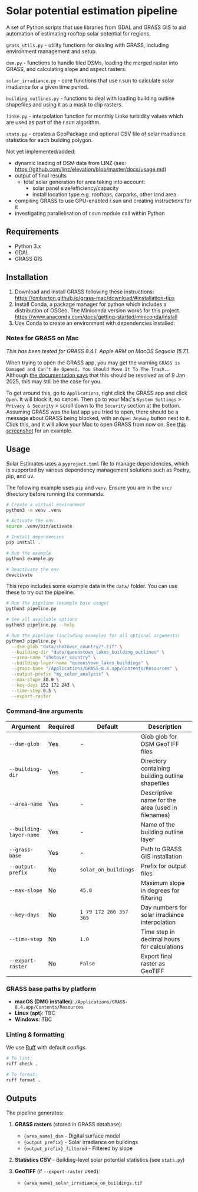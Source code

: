 # Solar potential estimation pipeline

A set of Python scripts that use libraries from GDAL and GRASS GIS to aid automation of estimating rooftop solar potential for regions.

`grass_utils.py` - utility functions for dealing with GRASS, including environment management and setup.

`dsm.py` - functions to handle tiled DSMs, loading the merged raster into GRASS, and calculating slope and aspect rasters.

`solar_irradiance.py` - core functions that use r.sun to calculate solar irradiance for a given time period.

`building_outlines.py` - functions to deal with loading building outline shapefiles and using it as a mask to clip rasters.

`linke.py` - interpolation function for monthly Linke turbidity values which are used as part of the r.sun algorithm.

`stats.py` - creates a GeoPackage and optional CSV file of solar irradiance statistics for each building polygon.

Not yet implemented/added:
- dynamic loading of DSM data from LINZ (see: https://github.com/linz/elevation/blob/master/docs/usage.md)
- output of final results
    - total solar generation for area taking into account:
        - solar panel size/efficiency/capacity
        - install location type e.g. rooftops, carparks, other land area
- compiling GRASS to use GPU-enabled r.sun and creating instructions for it
- investigating parallelisation of r.sun module call within Python

## Requirements
- Python 3.x
- GDAL
- GRASS GIS

## Installation

1. Download and install GRASS following these instructions: https://cmbarton.github.io/grass-mac/download/#installation-tips
1. Install Conda, a package manager for python which includes a distribution of OSGeo. The Miniconda version works for this project. https://www.anaconda.com/docs/getting-started/miniconda/install
1. Use Conda to create an environment with dependencies installed:

### Notes for GRASS on Mac

*This has been tested for GRASS 8.4.1. Apple ARM on MacOS Sequoia 15.7.1.*

When trying to open the GRASS app, you may get the warning `GRASS is Damaged and Can’t Be Opened. You Should Move It To The Trash.`. Although [the documentation says](https://cmbarton.github.io/grass-mac/download/#important-apple-security-block-and-workaround-for-grass-versions-downloaded-in-2024-and-prior-to-9-january-2025) that this should be resolved as of 9 Jan 2025, this may still be the case for you.

To get around this, go to `Applications`, right click the GRASS app and click `Open`. It will block it, so cancel. Then go to your Mac's `System Settings` > `Privacy & Security` > scroll down to the `Security` section at the bottom. Assuming GRASS was the last app you tried to open, there should be a message about GRASS being blocked, with an `Open Anyway` button next to it. Click this, and it will allow your Mac to open GRASS from now on. See [this screenshot](https://support.apple.com/en-nz/102445#openanyway) for an example.

## Usage

Solar Estimates uses a `pyproject.toml` file to manage dependencies, which is supported by various dependency management
solutions such as Poetry, pip, and uv.

The following example uses `pip` and `venv`. Ensure you are in the `src/` directory before running the commands.

```bash
# Create a virtual environment
python3 -m venv .venv

# Activate the env
source .venv/bin/activate

# Install dependencies
pip install .

# Run the example
python3 example.py

# Deactivate the env
deactivate
```

This repo includes some example data in the `data/` folder. You can use these to try out the pipeline.

```bash
# Run the pipeline (example base usage)
python3 pipeline.py

# See all available options
python3 pipeline.py --help

# Run the pipeline (including examples for all optional arguments)
python3 pipeline.py \
  --dsm-glob "data/shotover_country/*.tif" \
  --building-dir "data/queenstown_lakes_building_outlines" \
  --area-name "shotover_country" \
  --building-layer-name "queenstown_lakes_buildings" \
  --grass-base "/Applications/GRASS-8.4.app/Contents/Resources" \
  --output-prefix "my_solar_analysis" \
  --max-slope 30.0 \
  --key-days 152 172 243 \
  --time-step 0.5 \
  --export-raster
```

### Command-line arguments

| Argument | Required | Default | Description |
|----------|----------|---------|-------------|
| `--dsm-glob` | Yes | - | Glob glob for DSM GeoTIFF files |
| `--building-dir` | Yes | - | Directory containing building outline shapefiles |
| `--area-name` | Yes | - | Descriptive name for the area (used in filenames) |
| `--building-layer-name` | Yes | - | Name of the building outline layer |
| `--grass-base` | Yes | - | Path to GRASS GIS installation |
| `--output-prefix` | No | `solar_on_buildings` | Prefix for output files |
| `--max-slope` | No | `45.0` | Maximum slope in degrees for filtering |
| `--key-days` | No | `1 79 172 266 357 365` | Day numbers for solar irradiance interpolation |
| `--time-step` | No | `1.0` | Time step in decimal hours for calculations |
| `--export-raster` | No | `False` | Export final raster as GeoTIFF |

### GRASS base paths by platform

- **macOS (DMG installer)**: `/Applications/GRASS-8.4.app/Contents/Resources`
- **Linux (apt)**: TBC
- **Windows**: TBC

### Linting & formatting

We use [Ruff](https://github.com/astral-sh/ruff) with default configs.

```bash
# To lint:
ruff check .

# To format:
ruff format .
```

## Outputs

The pipeline generates:

1. **GRASS rasters** (stored in GRASS database):
   - `{area_name}_dsm` - Digital surface model
   - `{output_prefix}` - Solar irradiance on buildings
   - `{output_prefix}_filtered` - Filtered by slope

2. **Statistics CSV** - Building-level solar potential statistics (see `stats.py`)

3. **GeoTIFF** (if `--export-raster` used):
   - `{area_name}_solar_irradiance_on_buildings.tif`
